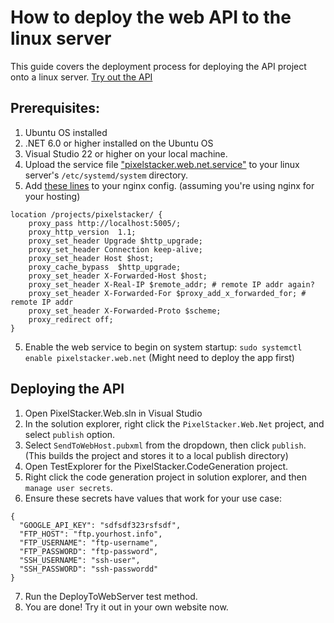 # How to deploy the web API to the linux server
This guide covers the deployment process for deploying the API project onto a linux server. 
[Try out the API](https://taylorlove.info/projects/pixelstacker/swagger/index.html)

## Prerequisites:
1. Ubuntu OS installed
2. .NET 6.0 or higher installed on the Ubuntu OS
4. Visual Studio 22 or higher on your local machine.
5. Upload the service file ["pixelstacker.web.net.service"](https://github.com/Pangamma/PixelStacker/blob/master/src/PixelStacker.Web.Net/Properties/DevOps/pixelstacker.web.net.service) to your linux server's ```/etc/systemd/system``` directory.
6. Add [these lines](https://github.com/Pangamma/PixelStacker/blob/master/src/PixelStacker.Web.Net/Properties/DevOps/nginx.txt) to your nginx config. (assuming you're using nginx for your hosting) 
```
location /projects/pixelstacker/ {
	proxy_pass http://localhost:5005/;
	proxy_http_version  1.1;
	proxy_set_header Upgrade $http_upgrade;
	proxy_set_header Connection keep-alive;
	proxy_set_header Host $host;
	proxy_cache_bypass  $http_upgrade;
	proxy_set_header X-Forwarded-Host $host;
	proxy_set_header X-Real-IP $remote_addr; # remote IP addr again?
	proxy_set_header X-Forwarded-For $proxy_add_x_forwarded_for; # remote IP addr
	proxy_set_header X-Forwarded-Proto $scheme;
	proxy_redirect off;
}
```
5. Enable the web service to begin on system startup: ```sudo systemctl enable pixelstacker.web.net``` (Might need to deploy the app first)

## Deploying the API
1. Open PixelStacker.Web.sln in Visual Studio
2. In the solution explorer, right click the ```PixelStacker.Web.Net``` project, and select ```publish``` option.
3. Select ```SendToWebHost.pubxml``` from the dropdown, then click ```publish```. (This builds the project and stores it to a local publish directory)
4. Open TestExplorer for the PixelStacker.CodeGeneration project.
5. Right click the code generation project in solution explorer, and then ```manage user secrets```.
6. Ensure these secrets have values that work for your use case:
```
{
  "GOOGLE_API_KEY": "sdfsdf323rsfsdf",
  "FTP_HOST": "ftp.yourhost.info",
  "FTP_USERNAME": "ftp-username",
  "FTP_PASSWORD": "ftp-password",
  "SSH_USERNAME": "ssh-user",
  "SSH_PASSWORD": "ssh-passwordd"
}
```
7. Run the DeployToWebServer test method.
8. You are done! Try it out in your own website now.
